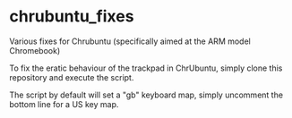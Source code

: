 chrubuntu_fixes
===============

Various fixes for Chrubuntu (specifically aimed at the ARM model Chromebook)

To fix the eratic behaviour of the trackpad in ChrUbuntu, simply clone this
repository and execute the script.

The script by default will set a "gb" keyboard map, simply uncomment the bottom
line for a US key map.
